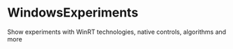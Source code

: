 WindowsExperiments
==================

Show experiments with WinRT technologies, native controls, algorithms and more
